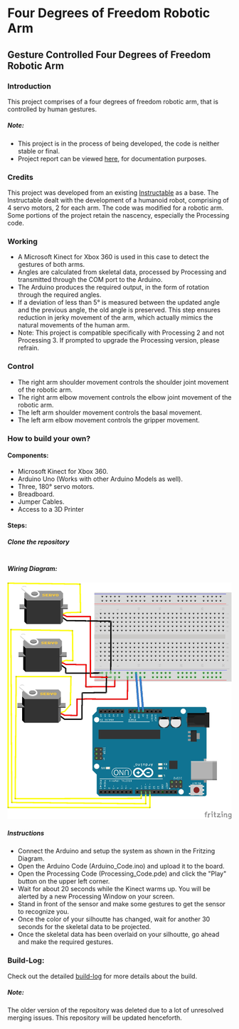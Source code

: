 # Four Degrees of Freedom Robotic Arm

## Gesture Controlled Four Degrees of Freedom Robotic Arm

### Introduction
This project comprises of a four degrees of freedom robotic arm, that is controlled by human gestures.

##### Note:
- This project is in the process of being developed, the code is neither stable or final.
- Project report can be viewed [here](https://github.com/SarthakJShetty/Arm/tree/master/Project_Report), for documentation purposes.

### Credits
This project was developed from an existing [Instructable](http://www.instructables.com/id/Kinect-Controlled-Arms/) as a base. The Instructable dealt with the development of a humanoid robot, comprising of 4 servo motors, 2 for each arm. The code was modified for a robotic arm. Some portions of the project retain the nascency, especially the Processing code.

### Working
- A Microsoft Kinect for Xbox 360 is used in this case to detect the gestures of both arms.
- Angles are calculated from skeletal data, processed by Processing and transmitted through the COM port to the Arduino.
- The Arduino produces the required output, in the form of rotation through the required angles.
- If a deviation of less than 5° is measured between the updated angle and the previous angle, the old angle is preserved. This step ensures reduction in jerky movement of the arm, which actually mimics the natural movements of the human arm.
- Note: This project is compatible specifically with Processing 2 and not Processing 3. If prompted to upgrade the Processing version, please refrain.

### Control
- The right arm shoulder movement controls the shoulder joint movement of the robotic arm.
- The right arm elbow movement controls the elbow joint movement of the robotic arm.
- The left arm shoulder movement controls the basal movement.
- The left arm elbow movement controls the gripper movement.

### How to build your own?

#### Components:

- Microsoft Kinect for Xbox 360.
- Arduino Uno (Works with other Arduino Models as well).
- Three, 180° servo motors.
- Breadboard.
- Jumper Cables.
- Access to a 3D Printer

#### Steps:

##### Clone the repository
```	git clone http://github.com/SarthakJShetty/Arm.git
```
##### Wiring Diagram:

![Fritzing Diagram](https://raw.githubusercontent.com/SarthakJShetty/Arm/master/Circuit_Diagram/Circuit_Layout.jpg)

##### Instructions

- Connect the Arduino and setup the system as shown in the Fritzing Diagram.
- Open the Arduino Code (Arduino_Code.ino) and upload it to the board.
- Open the Processing Code (Processing_Code.pde) and click the "Play" button on the upper left corner.
- Wait for about 20 seconds while the Kinect warms up. You will be alerted by a new Processing Window on your screen.
- Stand in front of the sensor and make some gestures to get the sensor to recognize you.
- Once the color of your silhoutte has changed, wait for another 30 seconds for the skeletal data to be projected.
- Once the skeletal data has been overlaid on your silhoutte, go ahead and make the required gestures.

### Build-Log:

Check out the detailed <a title="build-log" href="https://github.com/SarthakJShetty/Arm/tree/master/build-log.md">build-log</a> for more details about the build.

##### Note:
The older version of the repository was deleted due to a lot of unresolved merging issues. This repository will be updated henceforth.